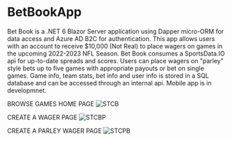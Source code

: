 # BetBookApp
Bet Book is a .NET 6 Blazor Server application using Dapper micro-ORM for data access and Azure AD B2C for authentication. This app allows users with an account to receive $10,000 (Not Real) to place wagers on games in the upcoming 2022-2023 NFL Season. Bet Book consumes a SportsData.IO api for up-to-date spreads and scores. Users can place wagers on "parley" style bets up to five games with appropriate payouts or bet on single games. Game info, team stats, bet info and user info is stored in a SQL database and can be accessed through an internal api. Mobile app is in developmnet.

BROWSE GAMES HOME PAGE
![STCB](https://user-images.githubusercontent.com/95720340/182084612-ed9e67a3-e0f4-4cd9-a7f6-2d67337df990.png)

CREATE A WAGER PAGE
![STCBP](https://user-images.githubusercontent.com/95720340/182292214-c41d31f2-2272-4db8-8565-393c0f57072c.png)

CREATE A PARLEY WAGER PAGE
![STCPB](https://user-images.githubusercontent.com/95720340/182291885-1bda825d-a3e1-456c-acd6-8e266461c4bd.png)





























